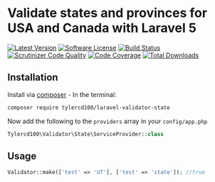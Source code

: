 # Validate states and provinces for USA and Canada with Laravel 5
[![Latest Version](https://img.shields.io/github/release/tylercd100/laravel-validator-state.svg?style=flat-square)](https://github.com/tylercd100/laravel-validator-state/releases)
[![Software License](https://img.shields.io/badge/license-MIT-brightgreen.svg?style=flat-square)](LICENSE.md)
[![Build Status](https://travis-ci.org/tylercd100/laravel-validator-state.svg?branch=master)](https://travis-ci.org/tylercd100/laravel-validator-state)
[![Scrutinizer Code Quality](https://scrutinizer-ci.com/g/tylercd100/laravel-validator-state/badges/quality-score.png?b=master)](https://scrutinizer-ci.com/g/tylercd100/laravel-validator-state/?branch=master)
[![Code Coverage](https://scrutinizer-ci.com/g/tylercd100/laravel-validator-state/badges/coverage.png?b=master)](https://scrutinizer-ci.com/g/tylercd100/laravel-validator-state/?branch=master)
[![Total Downloads](https://img.shields.io/packagist/dt/tylercd100/laravel-validator-state.svg?style=flat-square)](https://packagist.org/packages/tylercd100/laravel-validator-state)

## Installation

Install via [composer](https://getcomposer.org/) - In the terminal:
```bash
composer require tylercd100/laravel-validator-state
```

Now add the following to the `providers` array in your `config/app.php`
```php
Tylercd100\Validator\State\ServiceProvider::class
```

## Usage

```php
Validator::make(['test' => 'UT'], ['test' => 'state']); //true
```
